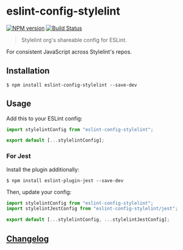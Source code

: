 # eslint-config-stylelint

[![NPM version](https://img.shields.io/npm/v/eslint-config-stylelint.svg)](https://www.npmjs.org/package/eslint-config-stylelint)
[![Build Status](https://github.com/stylelint/eslint-config-stylelint/workflows/CI/badge.svg)](https://github.com/stylelint/eslint-config-stylelint/actions)

> Stylelint org's shareable config for ESLint.

For consistent JavaScript across Stylelint's repos.

## Installation

```console
$ npm install eslint-config-stylelint --save-dev
```

## Usage

Add this to your ESLint config:

```js
import stylelintConfig from "eslint-config-stylelint";

export default [...stylelintConfig];
```

### For Jest

Install the plugin additionally:

```console
$ npm install eslint-plugin-jest --save-dev
```

Then, update your config:

```js
import stylelintConfig from "eslint-config-stylelint";
import stylelintJestConfig from "eslint-config-stylelint/jest";

export default [...stylelintConfig, ...stylelintJestConfig];
```

## [Changelog](CHANGELOG.md)
